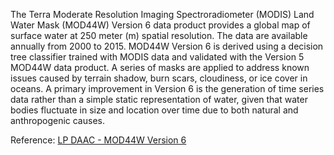 The Terra Moderate Resolution Imaging Spectroradiometer (MODIS) Land Water Mask (MOD44W) Version 6 data product provides a global map of surface water at 250 meter (m) spatial resolution. The data are available annually from 2000 to 2015. MOD44W Version 6 is derived using a decision tree classifier trained with MODIS data and validated with the Version 5 MOD44W data product. A series of masks are applied to address known issues caused by terrain shadow, burn scars, cloudiness, or ice cover in oceans. A primary improvement in Version 6 is the generation of time series data rather than a simple static representation of water, given that water bodies fluctuate in size and location over time due to both natural and anthropogenic causes.

Reference: [LP DAAC - MOD44W Version 6](https://doi.org/10.5067/MODIS/MOD44W.006)
